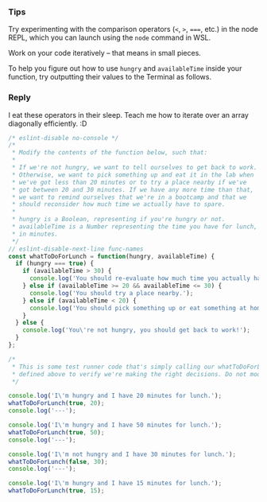 ### Tips

Try experimenting with the comparison operators (`<`, `>`, `===`, etc.) in the node REPL, which you can launch using the `node` command in WSL.

Work on your code iteratively – that means in small pieces. 

To help you figure out how to use `hungry` and `availableTime` inside your function, try outputting their values to the Terminal as follows.

### Reply

I eat these operators in their sleep. Teach me how to iterate over an array diagonally efficiently. :D

```javascript
/* eslint-disable no-console */
/*
 * Modify the contents of the function below, such that:
 *
 * If we're not hungry, we want to tell ourselves to get back to work.
 * Otherwise, we want to pick something up and eat it in the lab when
 * we've got less than 20 minutes or to try a place nearby if we've
 * got between 20 and 30 minutes. If we have any more time than that,
 * we want to remind ourselves that we're in a bootcamp and that we
 * should reconsider how much time we actually have to spare.
 *
 * hungry is a Boolean, representing if you're hungry or not.
 * availableTime is a Number representing the time you have for lunch,
 * in minutes.
 */
// eslint-disable-next-line func-names
const whatToDoForLunch = function(hungry, availableTime) {
  if (hungry === true) {
    if (availableTime > 30) {
      console.log('You should re-evaluate how much time you actually have to spare.');
    } else if (availableTime >= 20 && availableTime <= 30) {
      console.log('You should try a place nearby.');
    } else if (availableTime < 20) {
      console.log('You should pick something up or eat something at home.');
    }
  } else {
    console.log('You\'re not hungry, you should get back to work!');
  }
};

/*
 * This is some test runner code that's simply calling our whatToDoForLunch function
 * defined above to verify we're making the right decisions. Do not modify it!
 */

console.log('I\'m hungry and I have 20 minutes for lunch.');
whatToDoForLunch(true, 20);
console.log('---');

console.log('I\'m hungry and I have 50 minutes for lunch.');
whatToDoForLunch(true, 50);
console.log('---');

console.log('I\'m not hungry and I have 30 minutes for lunch.');
whatToDoForLunch(false, 30);
console.log('---');

console.log('I\'m hungry and I have 15 minutes for lunch.');
whatToDoForLunch(true, 15);

```